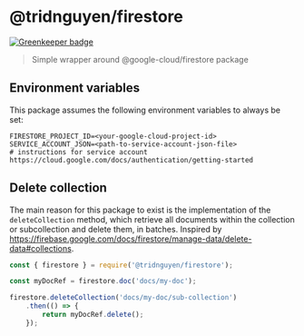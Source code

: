 # @tridnguyen/firestore

[![Greenkeeper badge](https://badges.greenkeeper.io/tnguyen14/firestore.svg)](https://greenkeeper.io/)

> Simple wrapper around @google-cloud/firestore package

## Environment variables

This package assumes the following environment variables to always be set:

```shell
FIRESTORE_PROJECT_ID=<your-google-cloud-project-id>
SERVICE_ACCOUNT_JSON=<path-to-service-account-json-file>
# instructions for service account https://cloud.google.com/docs/authentication/getting-started
```

## Delete collection

The main reason for this package to exist is the implementation of the `deleteCollection` method, which retrieve all documents within the collection or subcollection and delete them, in batches. Inspired by <https://firebase.google.com/docs/firestore/manage-data/delete-data#collections>.

```js
const { firestore } = require('@tridnguyen/firestore');

const myDocRef = firestore.doc('docs/my-doc');

firestore.deleteCollection('docs/my-doc/sub-collection')
	.then(() => {
		return myDocRef.delete();
	});
```

